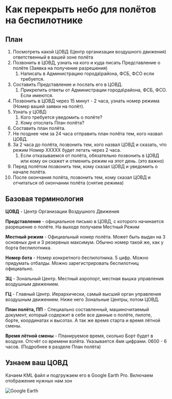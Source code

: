 # Как перекрыть небо для полётов на беспилотнике

## План
1. Посмотреть какой ЦОВД (Центр организации воздушного движения) ответственный в вашей зоне полёта
2. Позвонить в ЦОВД, узнать на кого и куда писать Представление о полёте (Заявка на получение разрешения)
    1. Написать в Администрацию города\района, ФСБ, ФСО если требуется.
3. Составить Представление и послать его в ЦОВД.
    1. Прикрепить ответы от Администрации города\района, ФСБ, ФСО. Если имеются.
4. Позвонить в ЦОВД через 15 минут - 2 часа, узнать номер режима (Номер вашей заявки на полёт).
5. Узнать у ЦОВД:
    1. Кого требуется уведомить о полёте?
    2. Кому отослать План полёта?
6. Составить план полёта.
7. Не позднее чем за 24 часа отправить план полёта тем, кого назвал ЦОВД.
8. За 2 часа до полёта, позвонить тем, кого назвал ЦОВД и сказать, что режим Номер ХХХХХ будет летать через 2 часа.
    1. Если отказываемся от полёта, обязательно позвонить в ЦОВД или кому он скажет и отменить режим на этот день. (это важно)
9. Перед полётом позвонить тем, кому сказал ЦОВД и уведомить о начале полёта. 
10. После окончания полёта, позвонить тем, кому сказал ЦОВД и отчитаться об окончании полёта (снятие режима)

## Базовая терминология

**ЦОВД** - Центр Организации Воздушного Движения

**Представление** - официальное письмо в ЦОВД, с которого начинается разрешение о полёте. На выходе получаем Местный Режим

**Местный режим** - Официальный номер полёта. Может быть выдан на 3 основных дня и 3 резервных максимум. Обычно номер такой же, как у борта беспилотника.

**Номер бота** - Номер конкретного беспилотника. 5 цифр. Можно придумать отбалды. Можно зарегистрировать беспилотниц официально.

**ЗЦ** - Зональный Центр. Местный аэропорт, местная вышка управления воздушным движением.

**ГЦ** - Главный Центр. Иерархически, самый высший орган управления воздушным движением. Ниже него Зональные Центры, потом ЦОВД.

**План полёта, ПП** - Специально составленный, машиночитаемый документ, который содержит в себе все данные о полёте, пилоте, борте, координатах и высотах. А так же время старта и время лётной смены.

**Время лётной смены** - Планируемое время, сколько Борт будет в воздухе. Отсчёт со времени взлёта. Указывается 4мя цифрами. 0600 - 6 часов. (Подробнее в разделе План полёта)


## Узнаем ваш ЦОВД

Качаем KML файл и подгружаем его в Google Earth Pro. Включаем отображение нужных нам зон

![Google Earth](images/ge_main.png)
